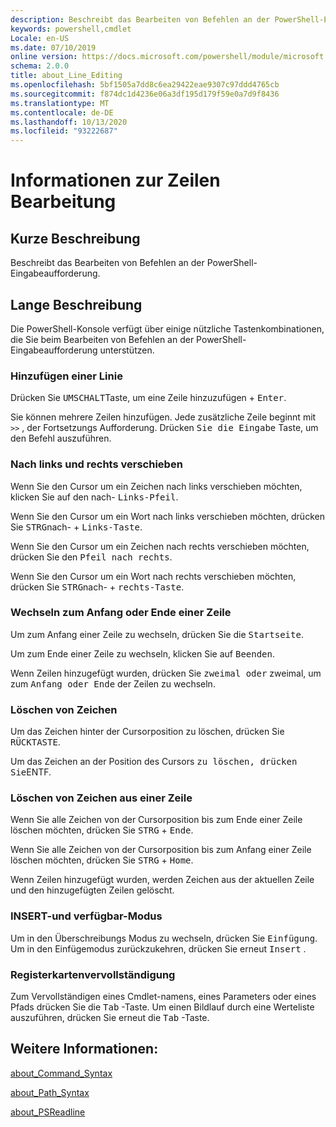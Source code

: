 ```yaml
---
description: Beschreibt das Bearbeiten von Befehlen an der PowerShell-Eingabeaufforderung.
keywords: powershell,cmdlet
Locale: en-US
ms.date: 07/10/2019
online version: https://docs.microsoft.com/powershell/module/microsoft.powershell.core/about/about_line_editing?view=powershell-5.1&WT.mc_id=ps-gethelp
schema: 2.0.0
title: about_Line_Editing
ms.openlocfilehash: 5bf1505a7dd8c6ea29422eae9307c97ddd4765cb
ms.sourcegitcommit: f874dc1d4236e06a3df195d179f59e0a7d9f8436
ms.translationtype: MT
ms.contentlocale: de-DE
ms.lasthandoff: 10/13/2020
ms.locfileid: "93222687"
---
```

# <a name="about-line-editing"></a>Informationen zur Zeilen Bearbeitung

## <a name="short-description"></a>Kurze Beschreibung

Beschreibt das Bearbeiten von Befehlen an der PowerShell-Eingabeaufforderung.

## <a name="long-description"></a>Lange Beschreibung

Die PowerShell-Konsole verfügt über einige nützliche Tastenkombinationen, die Sie beim Bearbeiten von Befehlen an der PowerShell-Eingabeaufforderung unterstützen.

### <a name="add-a-line"></a>Hinzufügen einer Linie

Drücken Sie <kbd>UMSCHALT</kbd>Taste, um eine Zeile hinzuzufügen + <kbd>Enter</kbd>.

Sie können mehrere Zeilen hinzufügen. Jede zusätzliche Zeile beginnt mit `>>` , der Fortsetzungs Aufforderung. Drücken <kbd>Sie die Eingabe</kbd> Taste, um den Befehl auszuführen.

### <a name="move-left-and-right"></a>Nach links und rechts verschieben

Wenn Sie den Cursor um ein Zeichen nach links verschieben möchten, klicken Sie auf den nach- <kbd>Links-Pfeil</kbd>.

Wenn Sie den Cursor um ein Wort nach links verschieben möchten, drücken Sie <kbd>STRG</kbd>nach- + <kbd>Links-Taste</kbd>.

Wenn Sie den Cursor um ein Zeichen nach rechts verschieben möchten, drücken Sie den <kbd>Pfeil nach rechts</kbd>.

Wenn Sie den Cursor um ein Wort nach rechts verschieben möchten, drücken Sie <kbd>STRG</kbd>nach- + <kbd>rechts-Taste</kbd>.

### <a name="move-to-a-lines-beginning-or-end"></a>Wechseln zum Anfang oder Ende einer Zeile

Um zum Anfang einer Zeile zu wechseln, drücken Sie die <kbd>Startseite</kbd>.

Um zum Ende einer Zeile zu wechseln, klicken Sie auf <kbd>Beenden</kbd>.

Wenn Zeilen hinzugefügt wurden, drücken Sie <kbd>zweimal oder</kbd> zweimal, um zum <kbd>Anfang oder Ende</kbd> der Zeilen zu wechseln.

### <a name="delete-characters"></a>Löschen von Zeichen

Um das Zeichen hinter der Cursorposition zu löschen, drücken Sie <kbd>RÜCKTASTE</kbd>.

Um das Zeichen an der Position des Cursors <kbd>zu löschen, drücken Sie</kbd>ENTF.

### <a name="delete-characters-from-a-line"></a>Löschen von Zeichen aus einer Zeile

Wenn Sie alle Zeichen von der Cursorposition bis zum Ende einer Zeile löschen möchten, drücken Sie <kbd>STRG</kbd> + <kbd>Ende</kbd>.

Wenn Sie alle Zeichen von der Cursorposition bis zum Anfang einer Zeile löschen möchten, drücken Sie <kbd>STRG</kbd> + <kbd>Home</kbd>.

Wenn Zeilen hinzugefügt wurden, werden Zeichen aus der aktuellen Zeile und den hinzugefügten Zeilen gelöscht.

### <a name="insert-and-overstrike-mode"></a>INSERT-und verfügbar-Modus

Um in den Überschreibungs Modus zu wechseln, drücken Sie <kbd>Einfügung</kbd>. Um in den Einfügemodus zurückzukehren, drücken Sie erneut <kbd>Insert</kbd> .

### <a name="tab-completion"></a>Registerkartenvervollständigung

Zum Vervollständigen eines Cmdlet-namens, eines Parameters oder eines Pfads drücken Sie die <kbd>Tab</kbd> -Taste. Um einen Bildlauf durch eine Werteliste auszuführen, drücken Sie erneut die <kbd>Tab</kbd> -Taste.

## <a name="see-also"></a>Weitere Informationen:

[about_Command_Syntax](about_Command_Syntax.md)

[about_Path_Syntax](about_Path_Syntax.md)

[about_PSReadline](../../PSReadline/About/about_PSReadline.md)
